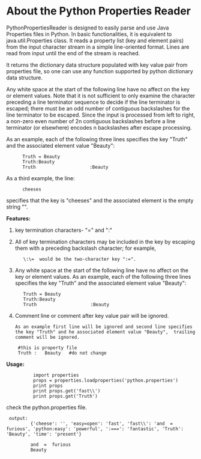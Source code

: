 About the Python Properties Reader
==================================

PythonPropertiesReader is designed to easily parse and use Java Properties files in Python. In basic functionalities, it is equivalent to java.util.Properties class. It reads a property list (key and element pairs) from the input character stream in a simple line-oriented format. Lines are read from input until the end of the stream is reached. 

It returns the dictionary data structure populated with key value pair from properties file, so one can use any function supported by python dictionary data structure.

Any white space at the start of the following line have no affect on the key or element values.  Note that it is not sufficient to only examine the character preceding a line terminator sequence to decide if the line terminator is escaped; there must be an odd number of contiguous backslashes for the line terminator to be escaped. Since the input is processed from left to right, a non-zero even number of 2n contiguous backslashes before a line terminator (or elsewhere) encodes n backslashes after escape processing. 

As an example, each of the following three lines specifies the key "Truth" and the associated element value "Beauty":

          Truth = Beauty
          Truth:Beauty
          Truth                    :Beauty
 
As a third example, the line: 

          cheeses

specifies that the key is "cheeses" and the associated element is the empty string "". 


**Features:**

1. key termination characters-  "=" and ":"
2. All of key termination characters may be included in the key by escaping them with a preceding backslash character; for example,
  
          \:\=  would be the two-character key ":=".
		 
3. Any white space at the start of the following line have no affect on the key or element values.
As an example, each of the following three lines specifies the key "Truth" and the associated element value "Beauty": 
 
          Truth = Beauty
          Truth:Beauty
          Truth                    :Beauty
	   
4. Comment line or comment after key value pair will be ignored.
       
	   As an example first line will be ignored and second line specifies the key "Truth" and he associated element value "Beauty",  trailing comment will be ignored.
	   
	    #this is property file
        Truth :   Beauty   #do not change
		
**Usage:** 
              
			  import properties
              props = properties.loadproperties('python.properties')
              print props
              print props.get('fast\\')
              print props.get('Truth')

check the python.properties file.
 
     output:
	         {'cheese': '', 'easy=open': 'fast', 'fast\\': 'and  =  furious', 'python:easy': 'powerful', ':===': 'fantastic', 'Truth': 'Beauty', 'time': 'present'}
             
			 and  =  furious
             Beauty
